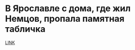 # В Ярославле с дома, где жил Немцов, пропала памятная табличка



[LINK](https://varlamov.ru/1644716.html)